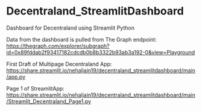 # Decentraland_StreamlitDashboard
Dashboard for Decentraland using Streamlit Python

Data from the dashboard is pulled from The Graph endpoint: https://thegraph.com/explorer/subgraph?id=0x89fddab2f93417182cdcdb0b8b3322b93ab3a192-0&view=Playground

First Draft of Multipage Decentraland App: https://share.streamlit.io/nehaljain19/decentraland_streamlitdashboard/main/app.py

Page 1 of StreamlitApp: https://share.streamlit.io/nehaljain19/decentraland_streamlitdashboard/main/Streamlit_Decentraland_Page1.py
